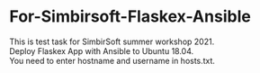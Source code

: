 # For-Simbirsoft-Flaskex-Ansible
This is test task for SimbirSoft summer workshop 2021.  
Deploy Flaskex App with Ansible to Ubuntu 18.04.  
You need to enter hostname and username in hosts.txt.

